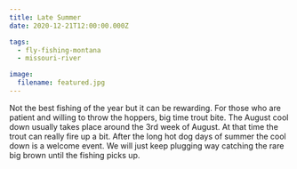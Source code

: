 ```yaml
---
title: Late Summer
date: 2020-12-21T12:00:00.000Z

tags:
  - fly-fishing-montana
  - missouri-river

image:
  filename: featured.jpg
---
```


Not the best fishing of the year but it can be rewarding. For those who are patient and willing to throw the hoppers, big time trout bite. The August cool down usually takes place around the 3rd week of August. At that time the trout can really fire up a bit. After the long hot dog days of summer the cool down is a welcome event. We will just keep plugging way catching the rare big brown until the fishing picks up.
